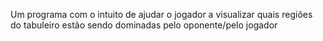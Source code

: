 Um programa com o intuito de ajudar o jogador a visualizar quais regiões do tabuleiro estão sendo dominadas pelo oponente/pelo jogador
